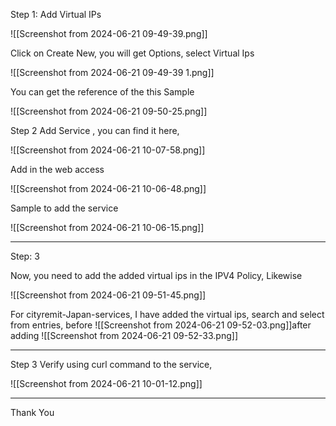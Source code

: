 
Step 1:  Add Virtual IPs 

![[Screenshot from 2024-06-21 09-49-39.png]]

Click on Create New, you will get Options, select Virtual Ips

![[Screenshot from 2024-06-21 09-49-39 1.png]]


You can get the reference of the this Sample 

![[Screenshot from 2024-06-21 09-50-25.png]]

Step 2
Add Service , you can find it here,

![[Screenshot from 2024-06-21 10-07-58.png]]

Add in the web access

![[Screenshot from 2024-06-21 10-06-48.png]]

Sample to add the service

![[Screenshot from 2024-06-21 10-06-15.png]]


---



Step: 3

Now, you need to add the added virtual ips in the IPV4 Policy, Likewise

![[Screenshot from 2024-06-21 09-51-45.png]]


For cityremit-Japan-services, I have added the virtual ips, search and select from entries,
before 
![[Screenshot from 2024-06-21 09-52-03.png]]after adding
![[Screenshot from 2024-06-21 09-52-33.png]]

---



Step 3 
Verify using curl command to the service, 

![[Screenshot from 2024-06-21 10-01-12.png]]

---





Thank You 